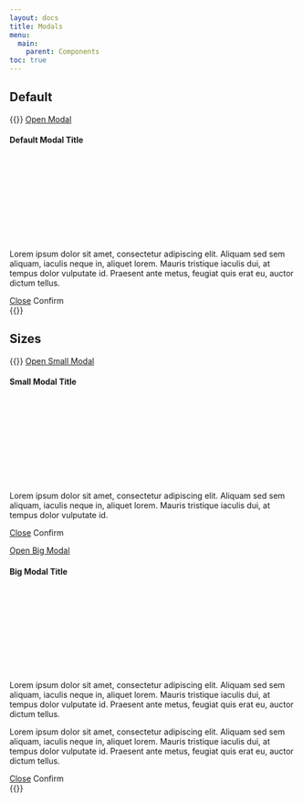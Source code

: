 ```yaml
---
layout: docs
title: Modals
menu:
  main:
    parent: Components
toc: true
---
```


## Default

{{<example>}}
<a class="btn" href="#modal">Open Modal</a>

<div id="modal" class="modal">
  <a class="modal-overlay" href="#0"></a>
  <div class="modal-container">
    <div class="modal-header">
      <h4 class="modal-title">Default Modal Title</h4>
      <a class="modal-close" href="#">
        <svg class="icon">
          <use xlink:href="/assets/icons/feather.svg#x"/>
        </svg>
      </a>
    </div>
    <div class="modal-body">
      <p>
        Lorem ipsum dolor sit amet, consectetur adipiscing elit. Aliquam sed sem aliquam, iaculis neque in, aliquet lorem. Mauris tristique iaculis dui, at tempus dolor vulputate id. Praesent ante metus, feugiat quis erat eu, auctor dictum tellus.
      </p>
    </div>
    <div class="modal-footer">
      <a href="#0" class="btn btn-clear">Close</a>
      <a class="btn">Confirm</a>
    </div>
  </div>
</div>
{{</example>}}

## Sizes

{{<example>}}
<a class="btn" href="#modal-small">Open Small Modal</a>

<div id="modal-small" class="modal modal-small">
  <a class="modal-overlay" href="#0"></a>
  <div class="modal-container">
    <div class="modal-header">
      <h4 class="modal-title">Small Modal Title</h4>
      <a class="modal-close" href="#">
        <svg class="icon">
          <use xlink:href="/assets/icons/feather.svg#x"/>
        </svg>
      </a>
    </div>
    <div class="modal-body">
      <p>
        Lorem ipsum dolor sit amet, consectetur adipiscing elit. Aliquam sed sem aliquam, iaculis neque in, aliquet lorem. Mauris tristique iaculis dui, at tempus dolor vulputate id.
      </p>
    </div>
    <div class="modal-footer">
      <a href="#0" class="btn btn-clear">Close</a>
      <a class="btn">Confirm</a>
    </div>
  </div>
</div>

<a class="btn" href="#modal-big">Open Big Modal</a>

<div id="modal-big" class="modal modal-big">
  <a class="modal-overlay" href="#0"></a>
  <div class="modal-container">
    <div class="modal-header">
      <h4 class="modal-title">Big Modal Title</h4>
      <a class="modal-close" href="#">
        <svg class="icon">
          <use xlink:href="/assets/icons/feather.svg#x"/>
        </svg>
      </a>
    </div>
    <div class="modal-body">
      <p>
        Lorem ipsum dolor sit amet, consectetur adipiscing elit. Aliquam sed sem aliquam, iaculis neque in, aliquet lorem. Mauris tristique iaculis dui, at tempus dolor vulputate id. Praesent ante metus, feugiat quis erat eu, auctor dictum tellus.
      </p>
      <p>
        Lorem ipsum dolor sit amet, consectetur adipiscing elit. Aliquam sed sem aliquam, iaculis neque in, aliquet lorem. Mauris tristique iaculis dui, at tempus dolor vulputate id. Praesent ante metus, feugiat quis erat eu, auctor dictum tellus.
      </p>
    </div>
    <div class="modal-footer">
      <a href="#0" class="btn btn-clear">Close</a>
      <a class="btn">Confirm</a>
    </div>
  </div>
</div>
{{</example>}}
